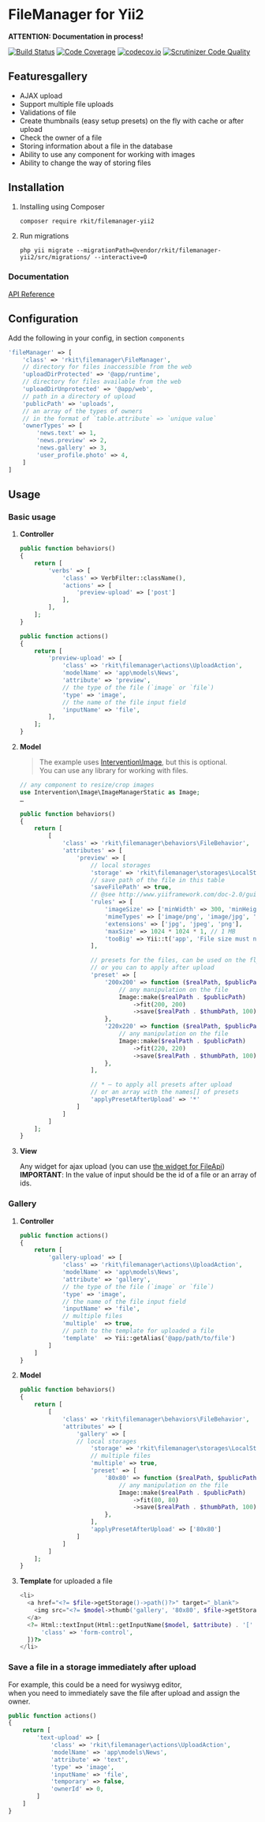 # FileManager for Yii2

**ATTENTION: Documentation in process!**

[![Build Status](https://travis-ci.org/rkit/filemanager-yii2.svg?branch=master)](https://travis-ci.org/rkit/filemanager-yii2)
[![Code Coverage](https://scrutinizer-ci.com/g/rkit/filemanager-yii2/badges/coverage.png?b=master)](https://scrutinizer-ci.com/g/rkit/filemanager-yii2/?branch=master)
[![codecov.io](http://codecov.io/github/rkit/filemanager-yii2/coverage.svg?branch=master)](http://codecov.io/github/rkit/filemanager-yii2?branch=master)
[![Scrutinizer Code Quality](https://scrutinizer-ci.com/g/rkit/filemanager-yii2/badges/quality-score.png?b=master)](https://scrutinizer-ci.com/g/rkit/filemanager-yii2/?branch=master)

## Featuresgallery

- AJAX upload
- Support multiple file uploads
- Validations of file
- Create thumbnails (easy setup presets) on the fly with cache or after upload
- Check the owner of a file
- Storing information about a file in the database
- Ability to use any component for working with images
- Ability to change the way of storing files

## Installation

1. Installing using Composer

   ```
   composer require rkit/filemanager-yii2
   ```

2. Run migrations

   ```
   php yii migrate --migrationPath=@vendor/rkit/filemanager-yii2/src/migrations/ --interactive=0
   ```

### Documentation

[API Reference](/docs)

## Configuration

Add the following in your config, in section `components`

``` php
'fileManager' => [
    'class' => 'rkit\filemanager\FileManager',
    // directory for files inaccessible from the web
    'uploadDirProtected' => '@app/runtime',
    // directory for files available from the web
    'uploadDirUnprotected' => '@app/web',
    // path in a directory of upload
    'publicPath' => 'uploads',
    // an array of the types of owners
    // in the format of `table.attribute` => `unique value`
    'ownerTypes' => [
        'news.text' => 1,
        'news.preview' => 2,
        'news.gallery' => 3,
        'user_profile.photo' => 4,
    ]
]
```

## Usage

### Basic usage

1. **Controller**

   ``` php
   public function behaviors()
   {
       return [
           'verbs' => [
               'class' => VerbFilter::className(),
               'actions' => [
                   'preview-upload' => ['post']
               ],
           ],
       ];
   }

   public function actions()
   {
       return [
           'preview-upload' => [
               'class' => 'rkit\filemanager\actions\UploadAction',
               'modelName' => 'app\models\News',
               'attribute' => 'preview',
               // the type of the file (`image` or `file`)
               'type' => 'image',
               // the name of the file input field
               'inputName' => 'file',
           ],
       ];
   }
   ```

2. **Model**

   > The example uses [Intervention\Image](https://github.com/Intervention/image), but this is optional.  
   > You can use any library for working with files.

   ``` php
   // any component to resize/crop images
   use Intervention\Image\ImageManagerStatic as Image;
   …

   public function behaviors()
   {
       return [
           [
               'class' => 'rkit\filemanager\behaviors\FileBehavior',
               'attributes' => [
                   'preview' => [
                       // local storages
                       'storage' => 'rkit\filemanager\storages\LocalStorage',
                       // save path of the file in this table
                       'saveFilePath' => true,
                       // @see http://www.yiiframework.com/doc-2.0/guide-tutorial-core-validators.html
                       'rules' => [
                           'imageSize' => ['minWidth' => 300, 'minHeight' => 300],
                           'mimeTypes' => ['image/png', 'image/jpg', 'image/jpeg'],
                           'extensions' => ['jpg', 'jpeg', 'png'],
                           'maxSize' => 1024 * 1024 * 1, // 1 MB
                           'tooBig' => Yii::t('app', 'File size must not exceed') . ' 1Mb'
                       ],

                       // presets for the files, can be used on the fly
                       // or you can to apply after upload
                       'preset' => [
                           '200x200' => function ($realPath, $publicPath, $thumbPath) {
                               // any manipulation on the file
                               Image::make($realPath . $publicPath)
                                   ->fit(200, 200)
                                   ->save($realPath . $thumbPath, 100);
                           },
                           '220x220' => function ($realPath, $publicPath, $thumbPath) {
                               // any manipulation on the file
                               Image::make($realPath . $publicPath)
                                   ->fit(220, 220)
                                   ->save($realPath . $thumbPath, 100);
                           },
                       ],

                       // * — to apply all presets after upload
                       // or an array with the names[] of presets
                       'applyPresetAfterUpload' => '*'
                   ]
               ]
           ]
       ];
   }
   ```

3. **View**

   Any widget for ajax upload (you can use [the widget for FileApi](https://github.com/rkit/fileapi-widget-yii2))  
   **IMPORTANT**: In the value of input should be the id of a file or an array of ids.

### Gallery

1. **Controller**

   ``` php
   public function actions()
   {
       return [
           'gallery-upload' => [
               'class' => 'rkit\filemanager\actions\UploadAction',
               'modelName' => 'app\models\News',
               'attribute' => 'gallery',
               // the type of the file (`image` or `file`)
               'type' => 'image',
               // the name of the file input field
               'inputName' => 'file',
               // multiple files
               'multiple'  => true,
               // path to the template for uploaded a file
               'template'  => Yii::getAlias('@app/path/to/file')
           ]
       ]
   }
   ```

2. **Model**

   ``` php
   public function behaviors()
   {
       return [
           [
               'class' => 'rkit\filemanager\behaviors\FileBehavior',
               'attributes' => [
                   'gallery' => [
                   // local storages
                       'storage' => 'rkit\filemanager\storages\LocalStorage',
                       // multiple files
                       'multiple' => true,
                       'preset' => [
                           '80x80' => function ($realPath, $publicPath, $thumbPath) {
                               // any manipulation on the file
                               Image::make($realPath . $publicPath)
                                   ->fit(80, 80)
                                   ->save($realPath . $thumbPath, 100);
                           },
                       ],
                       'applyPresetAfterUpload' => ['80x80']
                   ]
               ]
           ]
       ];
   }
   ```

3. **Template** for uploaded a file

   ``` php
   <li>
     <a href="<?= $file->getStorage()->path()?>" target="_blank">
       <img src="<?= $model->thumb('gallery', '80x80', $file->getStorage()->path())?>">
     </a>
     <?= Html::textInput(Html::getInputName($model, $attribute) . '[' . $file->id .']', $file->title, [
         'class' => 'form-control',
     ])?>
   </li>

   ```

### Save a file in a storage immediately after upload

For example, this could be a need for wysiwyg editor,  
when you need to immediately save the file after upload and assign the owner.

``` php
public function actions()
{
    return [
        'text-upload' => [
            'class' => 'rkit\filemanager\actions\UploadAction',
            'modelName' => 'app\models\News',
            'attribute' => 'text',
            'type' => 'image',
            'inputName' => 'file',
            'temporary' => false,
            'ownerId' => 0,
        ]
    ]
}
```
